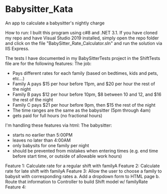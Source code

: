 # Babysitter_Kata
An app to calculate a babysitter's nightly charge

How to run: I built this program using c#8 and .NET 3.1. If you have cloned my repo and 
have Visual Studio 2019 installed, simply open the repo folder and click on the 
file "BabySitter_Rate_Calculator.sln" and run the solution via IIS Express.

The tests I have documented in my BabySitterTests project in the ShiftTests file 
are for the following features:
The job:
- Pays different rates for each family (based on bedtimes, kids and pets, etc...)
- Family A pays $15 per hour before 11pm, and $20 per hour the rest of the night
- Family B pays $12 per hour before 10pm, $8 between 10 and 12, and $16 the rest of the night
- Family C pays $21 per hour before 9pm, then $15 the rest of the night
- The time ranges are the same as the babysitter (5pm through 4am)
- gets paid for full hours (no fractional hours)

I'm handling these features via html:
The babysitter:
- starts no earlier than 5:00PM
- leaves no later than 4:00AM
- only babysits for one family per night
- should be prevented from mistakes when entering times (e.g. end time before start time, or outside of allowable work hours)

Feature 1: Calculate rate for a regular shift with familyA
Feature 2: Calculate rate for late shift with familyA
Feature 3: Allow the user to choose a family to babysit with corresponding rates
	a. Add a dropdown form to HTML page
	b. Route that information to Controller to build Shift model w/ familyRate
Feature 4: 





